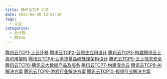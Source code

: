 ```yaml
---
title: 腾讯云TCP-汇总
date: 2022-06-30 13:07:10
tags: 
  - 认证
categories:
  - 云计算
  - 腾讯云
---
```


<p></p>
<!-- more -->


[腾讯云TCP1-上云迁移](../../../../2022/03/03/tencentTCP1/)
[腾讯云TCP2-云原生应用设计](../../../../2021/07/22/tencentTCP2/)
[腾讯云TCP3-构建腾讯云上高可用架构](../../../../2022/01/25/tencentTCP3/)
[腾讯云TCP4-业务流量高峰处理架构设计](../../../../2022/01/11/tencentTCP4/)
[腾讯云TCP5-云上信息安全](../../../../2022/01/11/tencentTCP5/)
[腾讯云TCP6-腾讯云大数据产品及服务](../../../../2022/01/13/tencentTCP6/)
[腾讯云TCP7-构建混合云](../../../../2022/01/13/tencentTCP7/)
[腾讯云TCP8-AI解决方案](../../../../2022/01/13/tencentTCP8/)
[腾讯云TCP9-游戏行业解决方案](../../../../2022/01/19/tencentTCP9/)
[腾讯云TCP10-视频行业解决方案](../../../../2022/01/19/tencentTCP10/)


